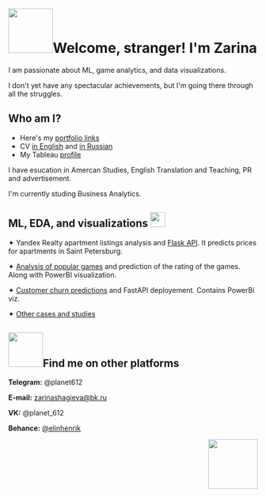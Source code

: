 <h1 align="left"> <img src="https://media1.giphy.com/media/v1.Y2lkPTc5MGI3NjExMWh1bDN3MW10ZDAwNmwwcnllNXZzdXJ4eHo3YW1ncmt6ZHN0anFzaSZlcD12MV9pbnRlcm5hbF9naWZfYnlfaWQmY3Q9cw/j8UxjCDIYG0m7ZiBJk/giphy.gif" height="90">Welcome, stranger! I'm Zarina</h1>

<p> </p>


I am passionate about ML, game analytics, and data visualizations. 

I don't yet have any spectacular achievements, but I'm going there through all the struggles.


<p> </p>


<h2> Who am I? </h2>

- Here's my [portfolio links](https://www.figma.com/proto/btlZBbSRts0T7hBAqyD6Th/Untitled?node-id=1-2&mode=design&t=DZyLOxtP5XMpuQa8-1)
- СV [in English](https://charming-beryllium-a1c.notion.site/CV-Zarina-Shagieva-ed5eb9d047424d29956667a9d8a50884?pvs=4) and [in Russian](https://charming-beryllium-a1c.notion.site/9006e03adcc94489a66459d37c630375?pvs=4)
- My Tableau [profile](https://public.tableau.com/app/profile/zarina.shagieva)

I have esucation in Amercan Studies, English Translation and Teaching, PR and advertisement. 

I'm currently studing Business Analytics.

<h2> ML, EDA, and visualizations <img
src= "https://media1.giphy.com/media/v1.Y2lkPTc5MGI3NjExZWczMDM3bWRka3M2MGg1ZjNpM3Y1ZjVubTdrdjlycjV5YnlpZTd1YiZlcD12MV9pbnRlcm5hbF9naWZfYnlfaWQmY3Q9cw/qFLRvsm1HoJFe/giphy.gif"height="30"></h2>

✦ Yandex Realty apartment listings analysis and [Flask API](https://github.com/Ina612/flaskProject-on-Yandex-Realty-apartment-listsings). It predicts prices for apartments in Saint Petersburg. 

✦ [Analysis of popular games](https://github.com/Ina612/popular-games) and prediction of the rating of the games. Along with PowerBI visualization.

✦ [Customer churn predictions](https://github.com/Ina612/Churn-predictions) and FastAPI deployement. Contains PowerBi viz.

✦ [Other cases and studies](https://github.com/Ina612/Portfolio)

<h2 align="left"> <img src="https://media2.giphy.com/media/v1.Y2lkPTc5MGI3NjExc2RzbnI2Z3gyNDljOTZqd3E5azZqdDY0NXNscjhvdDB2bDRxazh1aCZlcD12MV9pbnRlcm5hbF9naWZfYnlfaWQmY3Q9cw/l378jPrN9utcV2Qgg/giphy.gif" height="70">Find me on other platforms</h2>

**Telegram:** @planet612

**E-mail:** zarinashagieva@bk.ru

**VK:** @planet_612

**Behance:** [@elinhenrik](https://www.behance.net/elinhenrik)
<p align="right"> <img src="https://media3.giphy.com/media/EorFtyTgaJtvQmG0aG/giphy.gif?cid=ecf05e47mi1nprnuuo66tzdgue9ys324w5bvgzp7dmc8fc7a&ep=v1_gifs_related&rid=giphy.gif&ct=s" height="100"></p>
